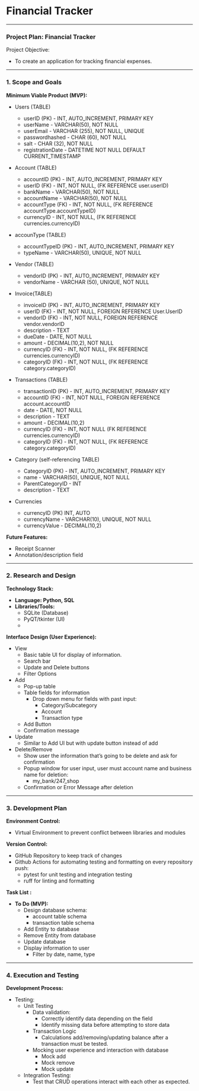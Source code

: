 # Financial Tracker

---

### **Project Plan: Financial Tracker**

Project Objective:

- To create an application for tracking financial expenses.

---

### **1. Scope and Goals**

**Minimum Viable Product (MVP):**

- Users (TABLE)
    - userID (PK) - INT, AUTO_INCREMENT, PRIMARY KEY
    - userName - VARCHAR(50), NOT NULL
    - userEmail - VARCHAR (255), NOT NULL, UNIQUE
    - passwordhashed - CHAR (60), NOT NULL
    - salt - CHAR (32), NOT NULL
    - registrationDate - DATETIME NOT NULL DEFAULT CURRENT_TIMESTAMP

- Account (TABLE)
    - accountID (PK) - INT, AUTO_INCREMENT, PRIMARY KEY
    - userID (FK) - INT, NOT NULL, (FK REFERENCE user.userID)
    - bankName - VARCHAR(50), NOT NULL
    - accountName - VARCHAR(50), NOT NULL
    - accountType (FK) - INT, NOT NULL, (FK REFERENCE accountType.accountTypeID)
    - currencyID - INT, NOT NULL, (FK REFERENCE currencies.currencyID)

- accounType (TABLE)
    - accountTypeID (PK) - INT, AUTO_INCREMENT, PRIMARY KEY
    - typeName - VARCHAR(50), UNIQUE, NOT NULL

- Vendor (TABLE)
    - vendorID (PK) - INT, AUTO_INCREMENT, PRIMARY KEY
    - vendorName - VARCHAR (50), UNIQUE, NOT NULL

- Invoice(TABLE)
    - invoiceID (PK) - INT, AUTO_INCREMENT, PRIMARY KEY
    - userID (FK) - INT, NOT NULL, FOREIGN REFERENCE User.UserID
    - vendorID (FK) - INT, NOT NULL, FOREIGN REFERENCE vendor.vendorID
    - description - TEXT
    - dueDate - DATE, NOT NULL
    - amount - DECIMAL(10,2), NOT NULL
    - currencyID (FK) - INT, NOT NULL, (FK REFERENCE currencies.currencyID)
    - categoryID (FK) - INT, NOT NULL, (FK REFERENCE category.categoryID)

- Transactions (TABLE)
    - transactionID (PK) - INT, AUTO_INCREMENT, PRIMARY KEY
    - accountID (FK) - INT, NOT NULL, FOREIGN REFERENCE account.accountID
    - date - DATE, NOT NULL
    - description - TEXT
    - amount - DECIMAL(10,2)
    - currencyID (FK) - INT, NOT NULL (FK REFERENCE currencies.currencyID)
    - categoryID (FK) - INT, NOT NULL, (FK REFERENCE category.categoryID)

- Category (self-referencing TABLE)
    - CategoryID (PK) - INT, AUTO_INCREMENT, PRIMARY KEY
    - name - VARCHAR(50), UNIQUE, NOT NULL
    - ParentCategoryID - INT
    - description - TEXT

- Currencies
    - currencyID (PK) INT, AUTO
    - currencyName - VARCHAR(10), UNIQUE, NOT NULL
    - currencyValue - DECIMAL(10,2)

**Future Features:**

- Receipt Scanner
- Annotation/description field

---

### **2. Research and Design**

**Technology Stack:**

- **Language: Python, SQL**
- **Libraries/Tools:**
    - SQLite (Database)
    - PyQT/tkinter (UI)
    - 

**Interface Design (User Experience):**

- View
    - Basic table UI for display of information.
    - Search bar
    - Update and Delete buttons
    - Filter Options
- Add
    - Pop-up table
    - Table fields for information
        - Drop down menu for fields with past input:
            - Category/Subcategory
            - Account
            - Transaction type
    - Add Button
    - Confirmation message
- Update
    - Similar to Add UI but with update button instead of add
- Delete/Remove
    - Show user the information that’s going to be delete and ask for confirmation
    - Popup window for user input, user must account name and business name for deletion:
        - my_bank/247_shop
    - Confirmation or Error Message after deletion

---

### **3. Development Plan**

**Environment Control:**

- Virtual Environment to prevent conflict between libraries and modules

**Version Control:**

- GitHub Repository to keep track of changes
- Github Actions for automating testing and formatting on every repository push:
    - pytest for unit testing and integration testing
    - ruff for linting and formatting

**Task List :**

- **To Do (MVP):**
    - Design database schema:
        - account table schema
        - transaction table schema
    - Add Entity to database
    - Remove Entity from database
    - Update database
    - Display information to user
        - Filter by date, name, type

---

### **4. Execution and Testing**

**Development Process:**

- Testing:
    - Unit Testing
        - Data validation:
            - Correctly identify data depending on the field
            - Identify missing data before attempting to store data
        - Transaction Logic
            - Calculations add/removing/updating balance after a transaction must be tested.
        - Mocking user experience and interaction with database
            - Mock add
            - Mock remove
            - Mock update
    - Integration Testing:
        - Test that CRUD operations interact with each other as expected.
